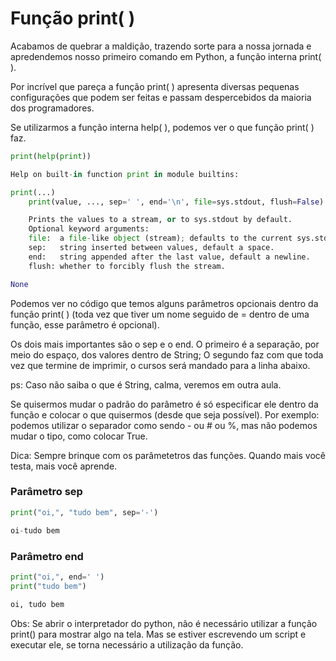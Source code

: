 # Função print( )

Acabamos de quebrar a maldição, trazendo sorte para a nossa jornada e apredendemos nosso
primeiro comando em Python, a função interna print( ).

Por incrível que pareça a função print( ) apresenta diversas pequenas configurações que
podem ser feitas e passam despercebidos da maioria dos programadores.

Se utilizarmos a função interna help( ), podemos ver o que função print( ) faz.

```python
print(help(print))

```

```python
Help on built-in function print in module builtins:

print(...)
    print(value, ..., sep=' ', end='\n', file=sys.stdout, flush=False)

    Prints the values to a stream, or to sys.stdout by default.
    Optional keyword arguments:
    file:  a file-like object (stream); defaults to the current sys.stdout.
    sep:   string inserted between values, default a space.
    end:   string appended after the last value, default a newline.
    flush: whether to forcibly flush the stream.

None
```

Podemos ver no código que temos alguns parâmetros opcionais dentro da função print( ) (toda vez que tiver um nome seguido de = dentro de uma função, esse parâmetro é opcional).

Os dois mais importantes são o sep e o end. O primeiro é a separação, por meio do espaço,
dos valores dentro de String; O segundo faz com que toda vez que termine de imprimir, o
cursos será mandado para a linha abaixo.

ps: Caso não saiba o que é String, calma, veremos em outra aula.

Se quisermos mudar o padrão do parâmetro é só especificar ele dentro da função e colocar
o que quisermos (desde que seja possível). Por exemplo: podemos utilizar o separador como sendo - ou # ou %, mas não podemos mudar o tipo, como colocar True.

Dica: Sempre brinque com os parâmetetros das funções. Quando mais você testa, mais você aprende.

### Parâmetro sep

```python
print("oi,", "tudo bem", sep='-')

```

```python
oi-tudo bem
```

### Parâmetro end

```python
print("oi,", end=' ')
print("tudo bem")

```

```python
oi, tudo bem
```

Obs: Se abrir o interpretador do python, não é necessário utilizar a função print() para mostrar algo na tela. Mas se estiver escrevendo um script e executar ele, se torna necessário a utilização da função.
